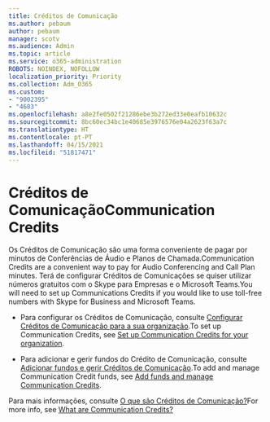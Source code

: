 ```yaml
---
title: Créditos de Comunicação
ms.author: pebaum
author: pebaum
manager: scotv
ms.audience: Admin
ms.topic: article
ms.service: o365-administration
ROBOTS: NOINDEX, NOFOLLOW
localization_priority: Priority
ms.collection: Adm_O365
ms.custom:
- "9002395"
- "4683"
ms.openlocfilehash: a8e2fe0502f21286ebe3b272ed33e0eafb10632c
ms.sourcegitcommit: 8bc60ec34bc1e40685e3976576e04a2623f63a7c
ms.translationtype: HT
ms.contentlocale: pt-PT
ms.lasthandoff: 04/15/2021
ms.locfileid: "51817471"
---
```

# <a name="communication-credits"></a><span data-ttu-id="74507-102">Créditos de Comunicação</span><span class="sxs-lookup"><span data-stu-id="74507-102">Communication Credits</span></span>

<span data-ttu-id="74507-103">Os Créditos de Comunicação são uma forma conveniente de pagar por minutos de Conferências de Áudio e Planos de Chamada.</span><span class="sxs-lookup"><span data-stu-id="74507-103">Communication Credits are a convenient way to pay for Audio Conferencing and Call Plan minutes.</span></span> <span data-ttu-id="74507-104">Terá de configurar Créditos de Comunicações se quiser utilizar números gratuitos com o Skype para Empresas e o Microsoft Teams.</span><span class="sxs-lookup"><span data-stu-id="74507-104">You will need to set up Communications Credits if you would like to use toll-free numbers with Skype for Business and Microsoft Teams.</span></span>

- <span data-ttu-id="74507-105">Para configurar os Créditos de Comunicação, consulte [Configurar Créditos de Comunicação para a sua organização](https://docs.microsoft.com/microsoftteams/set-up-communications-credits-for-your-organization).</span><span class="sxs-lookup"><span data-stu-id="74507-105">To set up Communication Credits, see [Set up Communication Credits for your organization](https://docs.microsoft.com/microsoftteams/set-up-communications-credits-for-your-organization).</span></span> 

- <span data-ttu-id="74507-106">Para adicionar e gerir fundos do Crédito de Comunicação, consulte [Adicionar fundos e gerir Créditos de Comunicação](https://docs.microsoft.com/microsoftteams/add-funds-and-manage-communications-credits).</span><span class="sxs-lookup"><span data-stu-id="74507-106">To add and manage Communication Credit funds, see [Add funds and manage Communication Credits](https://docs.microsoft.com/microsoftteams/add-funds-and-manage-communications-credits).</span></span> 

<span data-ttu-id="74507-107">Para mais informações, consulte [O que são Créditos de Comunicação?](https://docs.microsoft.com/microsoftteams/what-are-communications-credits)</span><span class="sxs-lookup"><span data-stu-id="74507-107">For more info, see [What are Communication Credits?](https://docs.microsoft.com/microsoftteams/what-are-communications-credits)</span></span>
